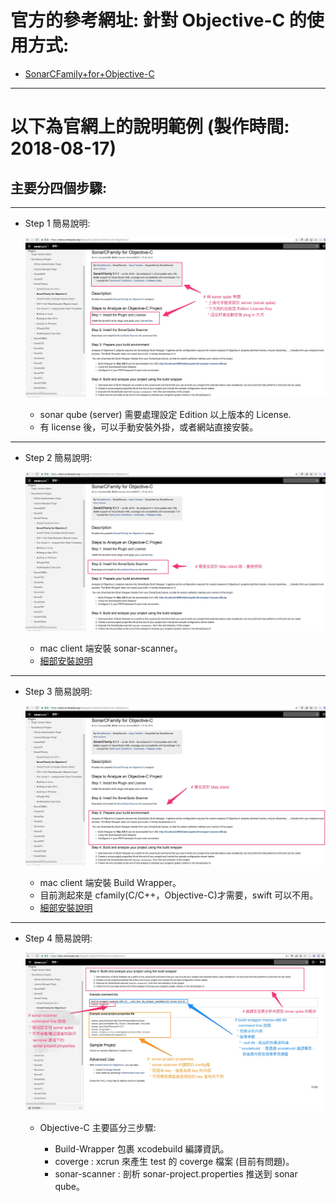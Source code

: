 # 官方的參考網址: 針對 Objective-C 的使用方式:

  * [SonarCFamily+for+Objective-C](https://docs.sonarqube.org/display/PLUG/SonarCFamily+for+Objective-C)

---
# 以下為官網上的說明範例 (製作時間: 2018-08-17)

## 主要分四個步驟:

---
* Step 1 簡易說明:

  ![Step 1](./pics/SonarCFamily_for_Objective-C_Plugins_Doc_SonarQube_1.png "")

  * sonar qube (server) 需要處理設定 Edition 以上版本的 License.
  * 有 license 後，可以手動安裝外掛，或者網站直接安裝。


---
* Step 2 簡易說明:

  ![Step 2](./pics/SonarCFamily_for_Objective-C_Plugins_Doc_SonarQube_2.png)

  * mac client 端安裝 sonar-scanner。
  * [細部安裝說明](./sonar-scanner/README.md)


---
* Step 3 簡易說明:

  ![Step 3](./pics/SonarCFamily_for_Objective-C_Plugins_Doc_SonarQube_3.png)

  * mac client 端安裝 Build Wrapper。
  * 目前測起來是 cfamily(C/C++，Objective-C)才需要，swift 可以不用。
  * [細部安裝說明](./build-wrapper/README.md)


---
* Step 4 簡易說明:

  ![Step 4](./pics/SonarCFamily_for_Objective-C_Plugins_Doc_SonarQube_4.png)

  * Objective-C 主要區分三步驟:

    * Build-Wrapper 包裹 xcodebuild 編譯資訊。
    * coverge : xcrun 來產生 test 的 coverge 檔案 (目前有問題)。
    * sonar-scanner : 剖析 sonar-project.properties 推送到 sonar qube。

